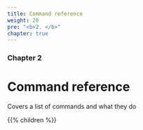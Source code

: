 ```yaml
---
title: Command reference
weight: 20
pre: "<b>2. </b>"
chapter: true
---
```


### Chapter 2

# Command reference

Covers a list of commands and what they do

{{% children  %}}